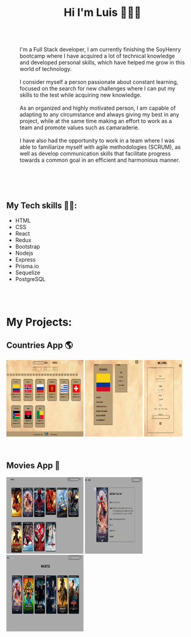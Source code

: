 <h1 align="center"> Hi I'm Luis 👋🧑‍💻</h1>

<br/>
<p style="margin:35px">
    I'm a Full Stack developer, I am currently finishing the SoyHenry bootcamp where I have acquired a lot of technical knowledge and developed personal skills, which have helped me grow in this world of technology.<br/><br/>
    I consider myself a person passionate about constant learning, focused on the search for new challenges where I can put my skills to the test while acquiring new knowledge.<br/><br/>
    As an organized and highly motivated person, I am capable of adapting to any circumstance and always giving my best in any project, while at the same time making an effort to work as a team and promote values such as camaraderie.<br/><br/>
    I have also had the opportunity to work in a team where I was able to familiarize myself with agile methodologies (SCRUM), as well as develop communication skills that facilitate progress towards a common goal in an efficient and harmonious manner.
</p>
<br/><br/>

## My Tech skills 🧑‍💻:

<ul>
    <li>HTML</li>
    <li>CSS</li>
    <li>React</li>
    <li>Redux</li>
    <li>Bootstrap</li>
    <li>Nodejs</li>
    <li>Express</li>
    <li>Prisma.io</li>
    <li>Sequelize</li>
    <li>PostgreSQL</li>
    
</ul>

<br/><br/>

# My Projects:

<h2>Countries App 🌎</h2>
<p>
<code><img width="40%" height="200px" src="./assets/countries1.png"></code>
<code><img width="30%" height="200px" src="./assets/countries2.png"></code>
<code><img width="20%" height="200px" src="./assets/countries3.png"></code>
</p>

&nbsp;&nbsp;

<h2>Movies App 🎦</h2>
<p>
<code><img width="40%" height="200px" src="./assets/movies1.png"></code>
<code><img width="30%" height="200px" src="./assets/movies2.png"></code>
<code><img width="40%" height="200px" src="./assets/movies3.png"></code>
</p>
